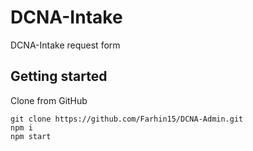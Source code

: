 # DCNA-Intake

DCNA-Intake request form

## Getting started

Clone from GitHub

```
git clone https://github.com/Farhin15/DCNA-Admin.git
npm i
npm start
```
